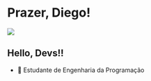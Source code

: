 # Prazer, Diego!
<a href="https://www.linkedin.com/in/www.linkedin.com/in/diego-amorim-701589190" target="_blank"><img loading="lazy" src="https://img.shields.io/badge/-LinkedIn-%230077B5?style=for-the-badge&logo=linkedin&logoColor=white" target="_blank"></a> 
## Hello, Devs!!

 - 📕 Estudante de Engenharia da Programação
